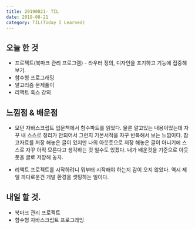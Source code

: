 ```yaml
---
title: 20190821- TIL
date: 2019-08-21
category: TIL(Today I Learned)
---
```


## 오늘 한 것

- 프로젝트(북마크 관리 프로그램) - 라우터 정의, 디자인을 포기하고 기능에 집중해보기.
- 함수형 프로그래밍 
- 알고리즘 문제풀이
- 리액트 훅스 강의

  
## 느낌점 & 배운점
- 모던 자바스크립트 입문책에서 함수파트를 읽었다. 물론 알고있는 내용이었는데 자꾸 내 스스로
정리가 안되어서 그런지 기본서적을 자꾸 반복해서 보는 느낌이다. 참고자료를 저장 해놓은 글이 있지만
나의 아웃풋으로 저장 해놓은 글이 아니기에 스스로 자꾸 아직 모른다고 생각하는 것 일수도 있겠다.
내가 배운것을 기준으로 아웃풋을 글로 저장해 놓자. 

- 리액트 프로젝트를 시작하려니 뭐부터 시작해야 하는지 감이 오지 않았다. 역시 제일 까다로운건
개발 환경을 셋팅하는 일이다. 
## 내일 할 것.
- 북마크 관리 프로젝트
- 함수형 자바스크립트 프로그래밍

